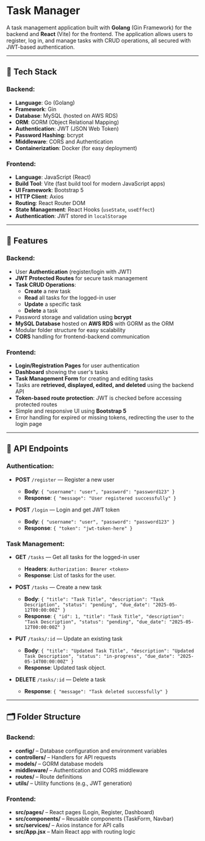 # Task Manager

A task management application built with **Golang** (Gin Framework) for the backend and **React** (Vite) for the frontend. The application allows users to register, log in, and manage tasks with CRUD operations, all secured with JWT-based authentication.

---

## 🚀 Tech Stack

### **Backend**:

- **Language**: Go (Golang)
- **Framework**: Gin
- **Database**: MySQL (hosted on AWS RDS)
- **ORM**: GORM (Object Relational Mapping)
- **Authentication**: JWT (JSON Web Token)
- **Password Hashing**: bcrypt
- **Middleware**: CORS and Authentication
- **Containerization**: Docker (for easy deployment)

### **Frontend**:

- **Language**: JavaScript (React)
- **Build Tool**: Vite (fast build tool for modern JavaScript apps)
- **UI Framework**: Bootstrap 5
- **HTTP Client**: Axios
- **Routing**: React Router DOM
- **State Management**: React Hooks (`useState`, `useEffect`)
- **Authentication**: JWT stored in `localStorage`

---

## 📝 Features

### **Backend**:
- User **Authentication** (register/login with JWT)
- **JWT Protected Routes** for secure task management
- **Task CRUD Operations**:
  - **Create** a new task
  - **Read** all tasks for the logged-in user
  - **Update** a specific task
  - **Delete** a task
- Password storage and validation using **bcrypt**
- **MySQL Database** hosted on **AWS RDS** with GORM as the ORM
- Modular folder structure for easy scalability
- **CORS** handling for frontend-backend communication

### **Frontend**:
- **Login/Registration Pages** for user authentication
- **Dashboard** showing the user's tasks
- **Task Management Form** for creating and editing tasks
- Tasks are **retrieved, displayed, edited, and deleted** using the backend API
- **Token-based route protection**: JWT is checked before accessing protected routes
- Simple and responsive UI using **Bootstrap 5**
- Error handling for expired or missing tokens, redirecting the user to the login page

---

## 📡 API Endpoints

### **Authentication**:

- **POST** `/register` — Register a new user
    - **Body**: `{ "username": "user", "password": "password123" }`
    - **Response**: `{ "message": "User registered successfully" }`

- **POST** `/login` — Login and get JWT token
    - **Body**: `{ "username": "user", "password": "password123" }`
    - **Response**: `{ "token": "jwt-token-here" }`

### **Task Management**:

- **GET** `/tasks` — Get all tasks for the logged-in user
    - **Headers**: `Authorization: Bearer <token>`
    - **Response**: List of tasks for the user.

- **POST** `/tasks` — Create a new task
    - **Body**: `{ "title": "Task Title", "description": "Task Description", "status": "pending", "due_date": "2025-05-12T00:00:00Z" }`
    - **Response**: `{ "id": 1, "title": "Task Title", "description": "Task Description", "status": "pending", "due_date": "2025-05-12T00:00:00Z" }`

- **PUT** `/tasks/:id` — Update an existing task
    - **Body**: `{ "title": "Updated Task Title", "description": "Updated Task Description", "status": "in-progress", "due_date": "2025-05-14T00:00:00Z" }`
    - **Response**: Updated task object.

- **DELETE** `/tasks/:id` — Delete a task
    - **Response**: `{ "message": "Task deleted successfully" }`

---

## 🗂️ Folder Structure

### Backend:

- **config/** – Database configuration and environment variables
- **controllers/** – Handlers for API requests
- **models/** – GORM database models
- **middleware/** – Authentication and CORS middleware
- **routes/** – Route definitions
- **utils/** – Utility functions (e.g., JWT generation)

### Frontend:

- **src/pages/** – React pages (Login, Register, Dashboard)
- **src/components/** – Reusable components (TaskForm, Navbar)
- **src/services/** – Axios instance for API calls
- **src/App.jsx** – Main React app with routing logic
